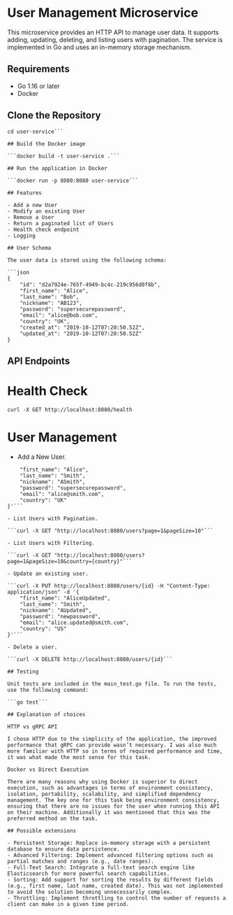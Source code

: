 # User Management Microservice

This microservice provides an HTTP API to manage user data. It supports adding, updating, deleting, and listing users with pagination. The service is implemented in Go and uses an in-memory storage mechanism.

## Requirements

- Go 1.16 or later
- Docker

## Clone the Repository

```git clone <repository-url>
cd user-service```

## Build the Docker image

```docker build -t user-service .```

## Run the application in Docker

```docker run -p 8080:8080 user-service```

## Features

- Add a new User
- Modify an existing User
- Remove a User
- Return a paginated list of Users
- Health check endpoint
- Logging

## User Schema

The user data is stored using the following schema:

```json
{
    "id": "d2a7924e-765f-4949-bc4c-219c956d0f8b",
    "first_name": "Alice",
    "last_name": "Bob",
    "nickname": "AB123",
    "password": "supersecurepassword",
    "email": "alice@bob.com",
    "country": "UK",
    "created_at": "2019-10-12T07:20:50.52Z",
    "updated_at": "2019-10-12T07:20:50.52Z"
}
```

## API Endpoints

# Health Check

```curl -X GET http://localhost:8080/health```

# User Management

- Add a New User.

```curl -X POST http://localhost:8080/users -H "Content-Type: application/json" -d '{
    "first_name": "Alice",
    "last_name": "Smith",
    "nickname": "ASmith",
    "password": "supersecurepassword",
    "email": "alice@smith.com",
    "country": "UK"
}'```

- List Users with Pagination.

```curl -X GET "http://localhost:8080/users?page=1&pageSize=10"```

- List Users with Filtering.

```curl -X GET "http://localhost:8080/users?page=1&pageSize=10&country={country}"```

- Update an existing user.

```curl -X PUT http://localhost:8080/users/{id} -H "Content-Type: application/json" -d '{
    "first_name": "AliceUpdated",
    "last_name": "Smith",
    "nickname": "AUpdated",
    "password": "newpassword",
    "email": "alice.updated@smith.com",
    "country": "US"
}'```

- Delete a user.

```curl -X DELETE http://localhost:8080/users/{id}```

## Testing

Unit tests are included in the main_test.go file. To run the tests, use the following command:

```go test```

## Explanation of choices

HTTP vs gRPC API

I chose HTTP due to the simplicity of the application, the improved performance that gRPC can provide wasn’t necessary. I was also much more familiar with HTTP so in terms of required performance and time, it was what made the most sense for this task.

Docker vs Direct Execution

There are many reasons why using Docker is superior to direct execution, such as advantages in terms of environment consistency, isolation, portability, scalability, and simplified dependency management. The key one for this task being environment consistency, ensuring that there are no issues for the user when running this API on their machine. Additionally it was mentioned that this was the preferred method on the task. 

## Possible extensions

- Persistent Storage: Replace in-memory storage with a persistent database to ensure data persistence.
- Advanced Filtering: Implement advanced filtering options such as partial matches and ranges (e.g., date ranges).
- Full-Text Search: Integrate a full-text search engine like Elasticsearch for more powerful search capabilities.
- Sorting: Add support for sorting the results by different fields (e.g., first name, last name, created date). This was not implemented to avoid the solution becoming unnecessarily complex.
- Throttling: Implement throttling to control the number of requests a client can make in a given time period.
